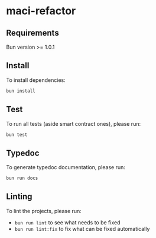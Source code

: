 # maci-refactor

## Requirements

Bun version >= 1.0.1

## Install 

To install dependencies:

```bash
bun install
```

## Test

To run all tests (aside smart contract ones), please run:

```bash
bun test 
```

## Typedoc

To generate typedoc documentation, please run:

```bash
bun run docs
```

## Linting

To lint the projects, please run:

* `bun run lint` to see what needs to be fixed
* `bun run lint:fix` to fix what can be fixed automatically